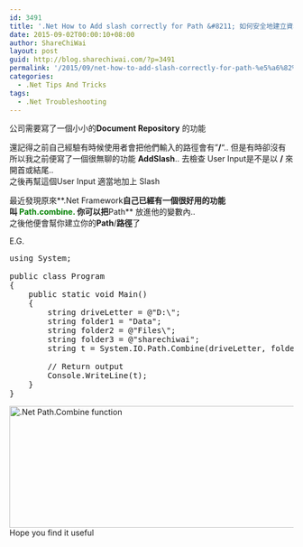 ```yaml
---
id: 3491
title: '.Net How to Add slash correctly for Path &#8211; 如何安全地建立資料夾路徑'
date: 2015-09-02T00:00:10+08:00
author: ShareChiWai
layout: post
guid: http://blog.sharechiwai.com/?p=3491
permalink: '/2015/09/net-how-to-add-slash-correctly-for-path-%e5%a6%82%e4%bd%95%e5%ae%89%e5%85%a8%e5%9c%b0%e5%bb%ba%e7%ab%8b%e8%b3%87%e6%96%99%e5%a4%be%e8%b7%af%e5%be%91/'
categories:
  - .Net Tips And Tricks
tags:
  - .Net Troubleshooting
---
```

公司需要寫了一個小小的**Document Repository** 的功能

還記得之前自己經驗有時候使用者會把他們輸入的路徑會有&#8221;**/**&#8220;.. 但是有時卻沒有  
所以我之前便寫了一個很無聊的功能 **AddSlash**.. 去檢查 User Input是不是以 **/** 來開首或結尾..  
之後再幫這個User Input 適當地加上 Slash

最近發現原來**.Net Framework**自己已經有一個很好用的功能  
叫 <span style="color: #008000;"><strong>Path.combine.</strong></span> 你可以把**Path** 放進他的變數內..  
之後他便會幫你建立你的**Path**/**路徑**了

E.G.

<pre>using System;
					
public class Program
{
	public static void Main()
	{
		string driveLetter = @"D:\";
		string folder1 = "Data";
		string folder2 = @"Files\";
	    string folder3 = @"sharechiwai";
		string t = System.IO.Path.Combine(driveLetter, folder1, folder2,folder3);
		
		// Return output
		Console.WriteLine(t);
	}
}
</pre>

<img class="alignnone" src="https://i0.wp.com/farm6.static.flickr.com/5815/19943849554_010b03f488_z.jpg?resize=625%2C216" alt=".Net Path.Combine function" width="625" height="216" data-recalc-dims="1" /> Hope you find it useful